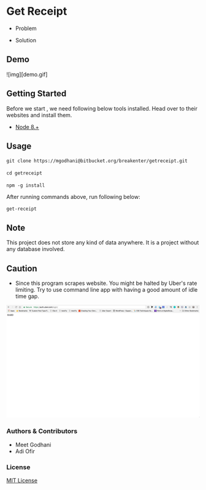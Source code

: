 # Get Receipt #

- Problem
<Enter Description>

- Solution
<Enter Description>


## Demo

![img][demo.gif]

## Getting Started

Before we start , we need following below tools installed. Head over to their websites and install them.

- [Node 8.+](https://nodejs.org)

## Usage

```
git clone https://mgodhani@bitbucket.org/breakenter/getreceipt.git

cd getreceipt

npm -g install

```
After running commands above, run following below:
```
get-receipt

```


## Note

This project does not store any kind of data anywhere. It is a project without any database involved.

## Caution

- Since this program scrapes website. You might be halted by Uber's rate limiting. Try to use command line app with having a good amount of idle time gap.

![img](ratelimit.png)

### Authors & Contributors

- Meet Godhani
- Adi Ofir

### License

[MIT License](LICENSE)
